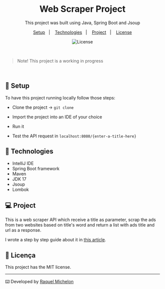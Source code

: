 <h1 align="center"> Web Scraper Project </h1>

<p align="center">
This project was built using Java, Spring Boot and Jsoup <br/>
</p>

<p align="center">
  <a href="#-setup">Setup</a>&nbsp;&nbsp;&nbsp;|&nbsp;&nbsp;&nbsp;
  <a href="#-technologies">Technologies</a>&nbsp;&nbsp;&nbsp;|&nbsp;&nbsp;&nbsp;
  <a href="#-project">Project</a>&nbsp;&nbsp;&nbsp;|&nbsp;&nbsp;&nbsp;
  <a href="#memo-licença">License</a>
</p>

<p align="center">
  <img alt="License" src="https://img.shields.io/static/v1?label=license&message=MIT&color=49AA26&labelColor=000000">
</p>

<br>

> Note! This project is a working in progress


<br>


## 🚧 Setup

To have this project running locally follow those steps:

- Clone the project -> `git clone`

- Import the project into an IDE of your choice

- Run it

- Test the API request in `localhost:8080/{enter-a-title-here}`


## 🚀 Technologies

- IntelliJ IDE 
- Spring Boot framework
- Maven 
- JDK 17
- Jsoup 
- Lombok 


## 💻 Project

This is a web scraper API which receive a title as parameter, scrap the ads from two websites based on title's word and return a list with ads title and url as a response.

I wrote a step by step guide about it in [this article](https://medium.com/@raquel.m12/web-scraping-api-ed24c754bf63).

## :memo: Licença

This project has the MIT license.

---

⌨️ Developed by [Raquel Michelon](https://github.com/RaquelMichelon)


